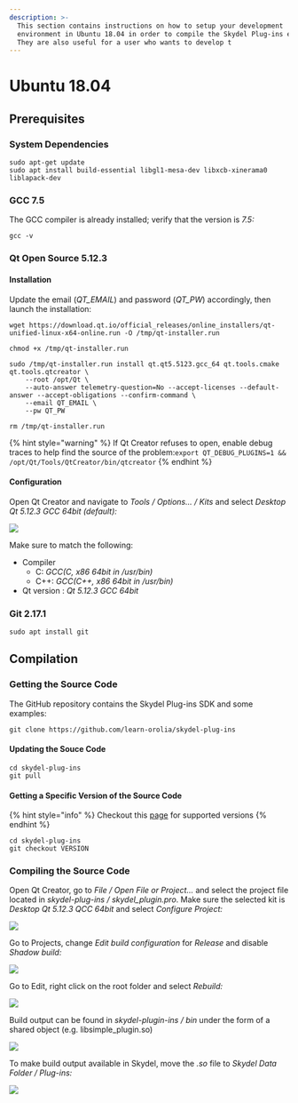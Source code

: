 ```yaml
---
description: >-
  This section contains instructions on how to setup your development
  environment in Ubuntu 18.04 in order to compile the Skydel Plug-ins examples.
  They are also useful for a user who wants to develop t
---
```


# Ubuntu 18.04

## Prerequisites

### System Dependencies

```
sudo apt-get update
sudo apt install build-essential libgl1-mesa-dev libxcb-xinerama0 liblapack-dev
```

### GCC 7.5

The GCC compiler is already installed; verify that the version is _7.5:_

```
gcc -v
```

### Qt Open Source 5.12.3

#### Installation

Update the email (_QT\_EMAIL_) and password (_QT\_PW_) accordingly, then launch the installation:

```
wget https://download.qt.io/official_releases/online_installers/qt-unified-linux-x64-online.run -O /tmp/qt-installer.run

chmod +x /tmp/qt-installer.run

sudo /tmp/qt-installer.run install qt.qt5.5123.gcc_64 qt.tools.cmake qt.tools.qtcreator \
    --root /opt/Qt \
    --auto-answer telemetry-question=No --accept-licenses --default-answer --accept-obligations --confirm-command \
    --email QT_EMAIL \
    --pw QT_PW

rm /tmp/qt-installer.run
```

{% hint style="warning" %}
If Qt Creator refuses to open, enable debug traces to help find the source of the problem:`export QT_DEBUG_PLUGINS=1 && /opt/Qt/Tools/QtCreator/bin/qtcreator`
{% endhint %}

#### Configuration

Open Qt Creator and navigate to _Tools / Options... / Kits_ and select _Desktop Qt 5.12.3 GCC 64bit (default):_

![](../.gitbook/assets/ub\_config\_qt\_1.png)

Make sure to match the following:

* Compiler
  * C: _GCC(C, x86 64bit in /usr/bin)_
  * C++: _GCC(C++, x86 64bit in /usr/bin)_
* Qt version : _Qt 5.12.3 GCC 64bit_

### Git 2.17.1

```
sudo apt install git
```

## Compilation

### Getting the Source Code

The GitHub repository contains the Skydel Plug-ins SDK and some examples:

```
git clone https://github.com/learn-orolia/skydel-plug-ins
```

#### Updating the Souce Code

```
cd skydel-plug-ins
git pull
```

#### Getting a Specific Version of the Source Code

{% hint style="info" %}
Checkout this [page](https://github.com/learn-orolia/skydel-plug-ins/releases) for supported versions
{% endhint %}

```
cd skydel-plug-ins
git checkout VERSION
```

### Compiling the Source Code

Open Qt Creator, go to _File / Open File or Project..._ and select the project file located in _skydel-plug-ins / skydel\_plugin.pro_. Make sure the selected kit is _Desktop Qt 5.12.3 QCC 64bit_ and select _Configure Project:_

![](../.gitbook/assets/ub\_compile\_1.png)

Go to Projects, change _Edit build configuration_ for _Release_ and disable _Shadow build:_

![](../.gitbook/assets/ub\_compile\_2.png)

Go to Edit, right click on the root folder and select _Rebuild:_

![](../.gitbook/assets/ub\_compile\_3.png)

Build output can be found in _skydel-plugin-ins / bin_ under the form of a shared object (e.g. libsimple\_plugin.so)

![](../.gitbook/assets/ub\_compile\_4.png)

To make build output available in Skydel, move the _.so_ file to _Skydel Data Folder / Plug-ins:_

![](../.gitbook/assets/ub\_compile\_5.png)
